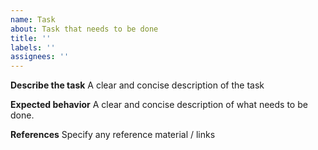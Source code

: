 ```yaml
---
name: Task
about: Task that needs to be done
title: ''
labels: ''
assignees: ''
---
```


**Describe the task**
A clear and concise description of the task

**Expected behavior**
A clear and concise description of what needs to be done.

**References**
Specify any reference material / links
